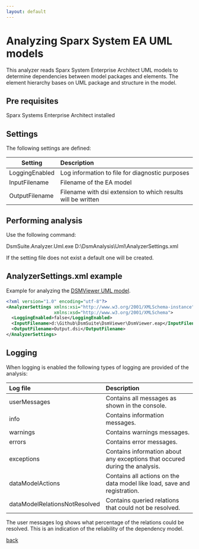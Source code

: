 ```yaml
---
layout: default
---
```

  
# Analyzing Sparx System EA UML models

This analyzer reads Sparx System Enterprise Architect UML models to determine dependencies between model packages and elements.
The element hierarchy bases on UML package and structure in the model.

## Pre requisites
Sparx Systems Enterprise Architect installed

## Settings

The following settings are defined:

| Setting           | Description                                                   | 
| ------------------|:--------------------------------------------------------------|
| LoggingEnabled    | Log information to file for diagnostic purposes               |
| InputFilename     | Filename of the EA model                                      |
| OutputFilename    | Filename with dsi extension to which results will be written  |

## Performing analysis

Use the following command:

DsmSuite.Analyzer.Uml.exe D:\DsmAnalysis\Uml\AnalyzerSettings.xml

If the setting file does not exist a default one will be created.

## AnalyzerSettings.xml example 

Example for analyzing the [DSMViewer UML model](https://github.com/dsmsuite/dsmsuite.github.io\uml_model\DsmViewer.eap).

```xml
<?xml version="1.0" encoding="utf-8"?>
<AnalyzerSettings xmlns:xsi="http://www.w3.org/2001/XMLSchema-instance" 
                  xmlns:xsd="http://www.w3.org/2001/XMLSchema">
  <LoggingEnabled>false</LoggingEnabled>
  <InputFilename>d:\Github\DsmSuite\DsmViewer\DsmViewer.eap</InputFilename>
  <OutputFilename>Output.dsi</OutputFilename>
</AnalyzerSettings>
```
## Logging

When logging is enabled the following types of logging are provided of the analysis:

| Log file                      | Description                                                                          | 
|:------------------------------|:-------------------------------------------------------------------------------------|
| userMessages                  | Contains all messages as shown in the console.                                       |
| info                          | Contains information messages.                                                       |
| warnings                      | Contains warnings messages.                                                          |
| errors                        | Contains error messages.                                                             |
| exceptions                    | Contains information about any exceptions that occured during the analysis.          |
| dataModelActions              | Contains all actions on the data model like load, save and registration.             |
| dataModelRelationsNotResolved | Contains queried relations that could not be resolved.                               |                            |

The user messages log shows what percentage of the relations could be resolved. This is an indication of the
reliability of the dependency model.

[back](user_guide)
